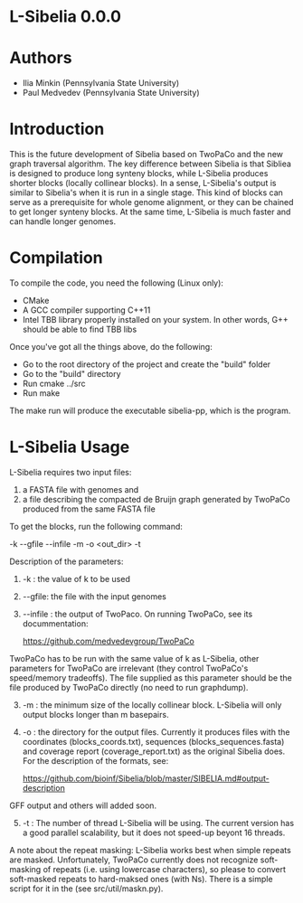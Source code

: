 L-Sibelia 0.0.0
===============

Authors
=======
* Ilia Minkin (Pennsylvania State University)
* Paul Medvedev (Pennsylvania State University)

Introduction
============

This is the future development of Sibelia based on TwoPaCo and the new graph
traversal algorithm. The key difference between Sibelia is that Sibliea is
designed to produce long synteny blocks, while L-Sibelia produces shorter
blocks (locally collinear blocks). In a sense, L-Sibelia's output is similar 
to Sibelia's when it is run in a single stage. This kind of blocks can serve
as a prerequisite for whole genome alignment, or they can be chained to get
longer synteny blocks. At the same time, L-Sibelia is much faster and can 
handle longer genomes.

Compilation
===========
To compile the code, you need the following (Linux only):

* CMake 
* A GCC compiler supporting C++11
* Intel TBB library properly installed on your system. In other words, G++
  should be able to find TBB libs 

Once you've got all the things above, do the following:

* Go to the root directory of the project and create the "build" folder
* Go to the "build" directory
* Run cmake ../src
* Run make

The make run will produce the executable sibelia-pp, which is the program.

L-Sibelia Usage
===============

L-Sibelia requires two input files:

1) a FASTA file with genomes and
2) a file describing the compacted de Bruijn graph generated by TwoPaCo
 produced from the same FASTA file

To get the blocks, run the following command:

-k <k> --gfile <fasta> --infile <dbg> -m <m> -o <out_dir> -t <threads>

Description of the parameters:

1) -k : the value of k to be used

3) --gfile: the file with the input genomes

2) --infile : the output of TwoPaco. On running TwoPaCo, see its docummentation:

	<https://github.com/medvedevgroup/TwoPaCo>

TwoPaCo has to be run with the same value of k as L-Sibelia, other parameters
for TwoPaCo are irrelevant (they control TwoPaCo's speed/memory tradeoffs). The
file supplied as this parameter should be the file produced by TwoPaCo directly
(no need to run graphdump).

3) -m : the minimum size of the locally collinear block. L-Sibelia will only
output blocks longer than m basepairs.

4) -o : the directory for the output files. Currently it produces files with
the coordinates (blocks_coords.txt), sequences (blocks_sequences.fasta) and
coverage report (coverage_report.txt) as the original Sibelia does. For the
description of the formats, see:

	<https://github.com/bioinf/Sibelia/blob/master/SIBELIA.md#output-description>

GFF output and others will added soon.

5) -t : The number of thread L-Sibelia will be using. The current version has
a good parallel scalability, but it does not speed-up beyont 16 threads.

A note about the repeat masking: L-Sibelia works best when simple repeats are 
masked. Unfortunately, TwoPaCo currently does not recognize soft-masking of 
repeats (i.e. using lowercase characters), so please to convert soft-masked
repeats to hard-maksed ones (with Ns). There is a simple script for it in
the (see src/util/maskn.py).
